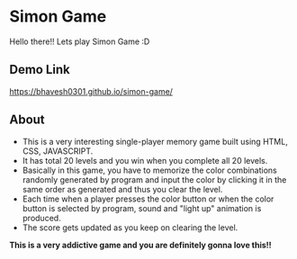 # Simon Game #

Hello there!!
Lets play Simon Game :D

## Demo Link ##
https://bhavesh0301.github.io/simon-game/

## About ##
* This is a very interesting single-player memory game built using HTML, CSS, JAVASCRIPT.
* It has total 20 levels and you win when you complete all 20 levels.
* Basically in this game, you have to memorize the color combinations randomly generated by program and input the color by clicking it in the same order as generated and thus you clear the level.
* Each time when a player presses the color button or when the color button is selected by program, sound and "light up" animation is produced. 
* The score gets updated as you keep on clearing the level.

 

**This is a very addictive game and you are definitely gonna love this!!**
